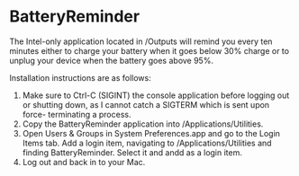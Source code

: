 # BatteryReminder
The Intel-only application located in /Outputs will remind you every ten minutes either
to charge your battery when it goes below 30% charge or to unplug your device
when the battery goes above 95%.

Installation instructions are as follows:
1. Make sure to Ctrl-C (SIGINT) the console application before logging out or
   shutting down, as I cannot catch a SIGTERM which is sent upon force-
   terminating a process.
2. Copy the BatteryReminder application into /Applications/Utilities.
3. Open Users & Groups in System Preferences.app and go to the Login Items
   tab. Add a login item, navigating to /Applications/Utilities and finding
   BatteryReminder. Select it and andd as a login item.
4. Log out and back in to your Mac.